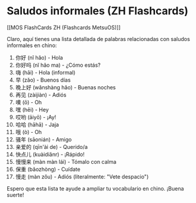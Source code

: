 # Saludos informales (ZH Flashcards)

[[MOS FlashCards ZH (Flashcards MetsuOS)]]

Claro, aquí tienes una lista detallada de palabras relacionadas con saludos informales en chino:

1. 你好 (nǐ hǎo) - Hola
2. 你好吗 (nǐ hǎo ma) - ¿Cómo estás?
3. 嗨 (hāi) - Hola (informal)
4. 早 (zǎo) - Buenos días
5. 晚上好 (wǎnshàng hǎo) - Buenas noches
6. 再见 (zàijiàn) - Adiós
7. 噢 (ō) - Oh
8. 嘿 (hēi) - Hey
9. 哎哟 (āiyō) - ¡Ay!
10. 哈哈 (hāhā) - Jaja
11. 哦 (ò) - Oh
12. 骚年 (sāonián) - Amigo
13. 亲爱的 (qīn'ài de) - Querido/a
14. 快点儿 (kuàidiǎnr) - ¡Rápido!
15. 慢慢来 (màn màn lái) - Tómalo con calma
16. 保重 (bǎozhòng) - Cuídate
17. 慢走 (màn zǒu) - Adiós (literalmente: "Vete despacio")

Espero que esta lista te ayude a ampliar tu vocabulario en chino. ¡Buena suerte!
